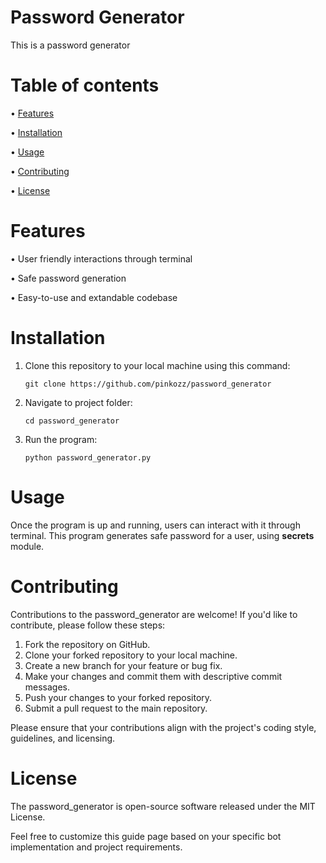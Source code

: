 # Password Generator
This is a password generator

# Table of contents
• [Features](https://github.com/pinkozz/password_generator#features)

• [Installation](https://github.com/pinkozz/password_generator#installation)

• [Usage](https://github.com/pinkozz/password_generator#usage)

• [Contributing](https://github.com/pinkozz/password_generator#contributing)

• [License](https://github.com/pinkozz/password_generator#license)
# Features
• User friendly interactions through terminal

• Safe password generation

• Easy-to-use and extandable codebase

# Installation
1. Clone this repository to your local machine using this command:
   
   ```shell
   git clone https://github.com/pinkozz/password_generator
   ```
2. Navigate to project folder:
   
   ```shell
   cd password_generator
   ```
3. Run the program:

   ```shell
   python password_generator.py
   ```

# Usage
Once the program is up and running, users can interact with it through terminal. This program generates safe password for a user, using **secrets** module.

# Contributing
Contributions to the password_generator are welcome! If you'd like to contribute, please follow these steps:

1. Fork the repository on GitHub.
2. Clone your forked repository to your local machine.
3. Create a new branch for your feature or bug fix.
4. Make your changes and commit them with descriptive commit messages.
5. Push your changes to your forked repository.
6. Submit a pull request to the main repository.

Please ensure that your contributions align with the project's coding style, guidelines, and licensing.



# License
The password_generator is open-source software released under the MIT License.

Feel free to customize this guide page based on your specific bot implementation and project requirements.
